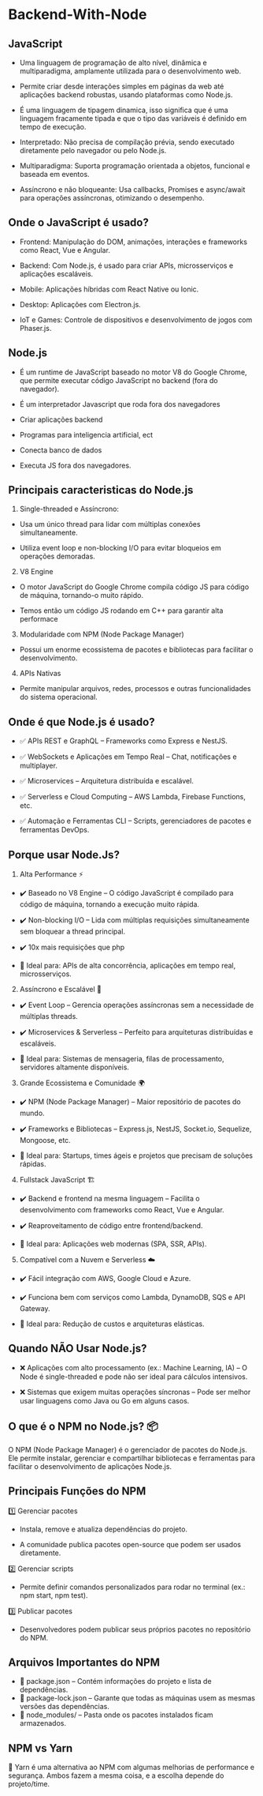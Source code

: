 <h1>Backend-With-Node</h1>

<h2>JavaScript</h2>

- Uma linguagem de programação de alto nível, dinâmica e multiparadigma, amplamente utilizada para o desenvolvimento web.

- Permite criar desde interações simples em páginas da web até aplicações backend robustas, usando plataformas como Node.js.

- É uma linguagem de tipagem dinamica, isso significa que é uma linguagem fracamente tipada e que o tipo das variáveis é definido em tempo de execução.

- Interpretado: Não precisa de compilação prévia, sendo executado diretamente pelo navegador ou pelo Node.js.

- Multiparadigma: Suporta programação orientada a objetos, funcional e baseada em eventos.

- Assíncrono e não bloqueante: Usa callbacks, Promises e async/await para operações assíncronas, otimizando o desempenho.

<h2>Onde o JavaScript é usado?</h2>

- Frontend: Manipulação do DOM, animações, interações e frameworks como React, Vue e Angular.

- Backend: Com Node.js, é usado para criar APIs, microsserviços e aplicações escaláveis.

- Mobile: Aplicações híbridas com React Native ou Ionic.

- Desktop: Aplicações com Electron.js.

- IoT e Games: Controle de dispositivos e desenvolvimento de jogos com Phaser.js.

<h2>Node.js</h2>

- É um runtime de JavaScript baseado no motor V8 do Google Chrome, que permite executar código JavaScript no backend (fora do navegador).

- É um interpretador Javascript que roda fora dos navegadores

- Criar aplicações backend

- Programas para inteligencia artificial, ect

- Conecta banco de dados

- Executa JS fora dos navegadores.

<h2>Principais caracteristicas do Node.js</h2>

1. Single-threaded e Assíncrono: 
- Usa um único thread para lidar com múltiplas conexões simultaneamente.

- Utiliza event loop e non-blocking I/O para evitar bloqueios em operações demoradas.

2. V8 Engine
- O motor JavaScript do Google Chrome compila código JS para código de máquina, tornando-o muito rápido.

- Temos então um código JS rodando em C++ para garantir alta performace

3. Modularidade com NPM (Node Package Manager)
- Possui um enorme ecossistema de pacotes e bibliotecas para facilitar o desenvolvimento.

4. APIs Nativas
- Permite manipular arquivos, redes, processos e outras funcionalidades do sistema operacional.

<h2>Onde é que Node.js é usado?</h2>

- ✅ APIs REST e GraphQL – Frameworks como Express e NestJS.

- ✅ WebSockets e Aplicações em Tempo Real – Chat, notificações e multiplayer.

- ✅ Microservices – Arquitetura distribuída e escalável.

- ✅ Serverless e Cloud Computing – AWS Lambda, Firebase Functions, etc.

- ✅ Automação e Ferramentas CLI – Scripts, gerenciadores de pacotes e ferramentas DevOps.

<h2>Porque usar Node.Js?</h2>

1. Alta Performance ⚡
- ✔️ Baseado no V8 Engine – O código JavaScript é compilado para código de máquina, tornando a execução muito rápida.

- ✔️ Non-blocking I/O – Lida com múltiplas requisições simultaneamente sem bloquear a thread principal.

- ✔️ 10x mais requisições que php

- 📌 Ideal para: APIs de alta concorrência, aplicações em tempo real, microsserviços.

2. Assíncrono e Escalável 🔄
- ✔️ Event Loop – Gerencia operações assíncronas sem a necessidade de múltiplas threads.

- ✔️ Microservices & Serverless – Perfeito para arquiteturas distribuídas e escaláveis.

- 📌 Ideal para: Sistemas de mensageria, filas de processamento, servidores altamente disponíveis.

3. Grande Ecossistema e Comunidade 🌍
- ✔️ NPM (Node Package Manager) – Maior repositório de pacotes do mundo.

- ✔️ Frameworks e Bibliotecas – Express.js, NestJS, Socket.io, Sequelize, Mongoose, etc.

- 📌 Ideal para: Startups, times ágeis e projetos que precisam de soluções rápidas.

4. Fullstack JavaScript 🏗️
- ✔️ Backend e frontend na mesma linguagem – Facilita o desenvolvimento com frameworks como React, Vue e Angular.

- ✔️ Reaproveitamento de código entre frontend/backend.

- 📌 Ideal para: Aplicações web modernas (SPA, SSR, APIs).

5. Compatível com a Nuvem e Serverless ☁️
- ✔️ Fácil integração com AWS, Google Cloud e Azure.

- ✔️ Funciona bem com serviços como Lambda, DynamoDB, SQS e API Gateway.

- 📌 Ideal para: Redução de custos e arquiteturas elásticas.

<h2>Quando NÃO Usar Node.js?</h2>

- ❌ Aplicações com alto processamento (ex.: Machine Learning, IA) – O Node é single-threaded e pode não ser ideal para cálculos intensivos.

- ❌ Sistemas que exigem muitas operações síncronas – Pode ser melhor usar linguagens como Java ou Go em alguns casos.

<h2>O que é o NPM no Node.js? 📦</h2>

O NPM (Node Package Manager) é o gerenciador de pacotes do Node.js. Ele permite instalar, gerenciar e compartilhar bibliotecas e ferramentas para facilitar o desenvolvimento de aplicações Node.js.

<h2>Principais Funções do NPM</h2>

1️⃣ Gerenciar pacotes

- Instala, remove e atualiza dependências do projeto.

- A comunidade publica pacotes open-source que podem ser usados diretamente.

2️⃣ Gerenciar scripts

- Permite definir comandos personalizados para rodar no terminal (ex.: npm start, npm test).

3️⃣ Publicar pacotes

- Desenvolvedores podem publicar seus próprios pacotes no repositório do NPM.

<h2>Arquivos Importantes do NPM</h2>

- 📌 package.json – Contém informações do projeto e lista de dependências.
- 📌 package-lock.json – Garante que todas as máquinas usem as mesmas versões das dependências.
- 📌 node_modules/ – Pasta onde os pacotes instalados ficam armazenados.

<h2>NPM vs Yarn</h2>

📌 Yarn é uma alternativa ao NPM com algumas melhorias de performance e segurança. Ambos fazem a mesma coisa, e a escolha depende do projeto/time.